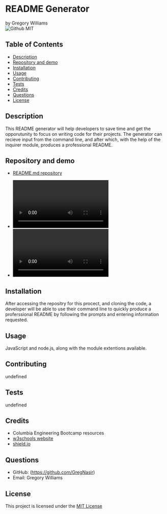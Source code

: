 # README Generator
by Gregory Williams </br>
![Github MIT](https://img.shields.io/badge/license-MIT-blue.svg)
## Table of Contents
* [Description](#description)
* [Repository and demo](#repository-and-demo)
* [Installation](#installation)
* [Usage](#usage)
* [Contributing](#contributing)
* [Tests](#tests)
* [Credits](#credits)
* [Questions](#questions)
* [License](#license)

## Description
This README generator will help developers to save time and get the opporutunity to focus on writing code for their projects. The generator can recieve input from the command line, and after which, with the help of the inquirer module, produces a professional README.
## Repository and demo
* [README.md repository](https://github.com/GregNasir/readme-generator)
* <video src="https://github.com/GregNasir/readme-generator/assets/63434657/5308a2f3-170c-43fc-87eb-95516b58694c"/> 



* <video src="https://github.com/GregNasir/readme-generator/assets/63434657/bc7a2a15-ffc0-4400-bbf0-32a1b0da6f50"/>


## Installation
After accessing the repositry for this procect, and cloning the code, a developer will be able to use their command line to quickly produce a proferssional README by following the prompts and entering information requested.
## Usage
JavaScript and node.js, along with the module extentions available.
## Contributing
undefined
## Tests
undefined
## Credits
* Columbia Engineering Bootcamp resources
* [w3schools website](https://w3schools.com/)
* [shield.io](https://shields.io/)
## Questions
* GitHub: (https://github.com/GregNasir)
* Email: Gregory Williams

## License

This project is licensed under the [MIT License](https://opensource.org/licenses/MIT)
